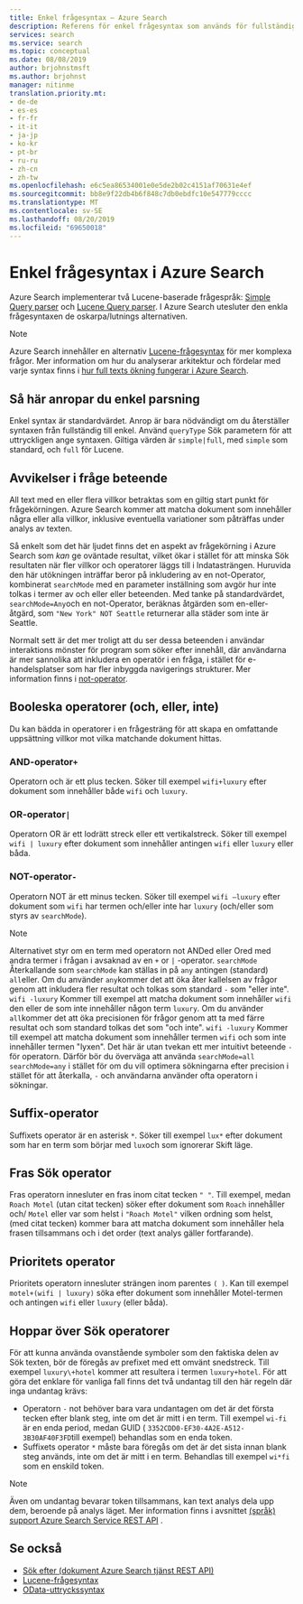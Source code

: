 ```yaml
---
title: Enkel frågesyntax – Azure Search
description: Referens för enkel frågesyntax som används för fullständiga texts öknings frågor i Azure Search.
services: search
ms.service: search
ms.topic: conceptual
ms.date: 08/08/2019
author: brjohnstmsft
ms.author: brjohnst
manager: nitinme
translation.priority.mt:
- de-de
- es-es
- fr-fr
- it-it
- ja-jp
- ko-kr
- pt-br
- ru-ru
- zh-cn
- zh-tw
ms.openlocfilehash: e6c5ea86534001e0e5de2b02c4151af70631e4ef
ms.sourcegitcommit: bb8e9f22db4b6f848c7db0ebdfc10e547779cccc
ms.translationtype: MT
ms.contentlocale: sv-SE
ms.lasthandoff: 08/20/2019
ms.locfileid: "69650018"
---
```

# <a name="simple-query-syntax-in-azure-search"></a>Enkel frågesyntax i Azure Search
Azure Search implementerar två Lucene-baserade frågespråk: [Simple Query parser](https://lucene.apache.org/core/6_6_1/queryparser/org/apache/lucene/queryparser/simple/SimpleQueryParser.html) och [Lucene Query parser](https://lucene.apache.org/core/6_6_1/queryparser/org/apache/lucene/queryparser/classic/package-summary.html). I Azure Search utesluter den enkla frågesyntaxen de oskarpa/lutnings alternativen.  

> [!NOTE]  
>  Azure Search innehåller en alternativ [Lucene-frågesyntax](query-lucene-syntax.md) för mer komplexa frågor. Mer information om hur du analyserar arkitektur och fördelar med varje syntax finns i [hur full texts ökning fungerar i Azure Search](search-lucene-query-architecture.md).

## <a name="how-to-invoke-simple-parsing"></a>Så här anropar du enkel parsning

Enkel syntax är standardvärdet. Anrop är bara nödvändigt om du återställer syntaxen från fullständig till enkel. Använd `queryType` Sök parametern för att uttryckligen ange syntaxen. Giltiga värden är `simple|full`, med `simple` som standard, och `full` för Lucene. 

## <a name="query-behavior-anomalies"></a>Avvikelser i fråge beteende

All text med en eller flera villkor betraktas som en giltig start punkt för frågekörningen. Azure Search kommer att matcha dokument som innehåller några eller alla villkor, inklusive eventuella variationer som påträffas under analys av texten. 

Så enkelt som det här ljudet finns det en aspekt av frågekörning i Azure Search som *kan* ge oväntade resultat, vilket ökar i stället för att minska Sök resultaten när fler villkor och operatorer läggs till i Indatasträngen. Huruvida den här utökningen inträffar beror på inkludering av en not-Operator, kombinerat `searchMode` med en parameter inställning som avgör hur inte tolkas i termer av och eller eller beteenden. Med tanke på standardvärdet, `searchMode=Any`och en not-Operator, beräknas åtgärden som en-eller-åtgärd, som `"New York" NOT Seattle` returnerar alla städer som inte är Seattle.  

Normalt sett är det mer troligt att du ser dessa beteenden i användar interaktions mönster för program som söker efter innehåll, där användarna är mer sannolika att inkludera en operatör i en fråga, i stället för e-handelsplatser som har fler inbyggda navigerings strukturer. Mer information finns i [not-operator](#not-operator). 

## <a name="boolean-operators-and-or-not"></a>Booleska operatorer (och, eller, inte) 

Du kan bädda in operatorer i en frågesträng för att skapa en omfattande uppsättning villkor mot vilka matchande dokument hittas. 

### <a name="and-operator-"></a>AND-operator`+`

Operatorn och är ett plus tecken. Söker till exempel `wifi+luxury` efter dokument som innehåller både `wifi` och `luxury`.

### <a name="or-operator-"></a>OR-operator`|`

Operatorn OR är ett lodrätt streck eller ett vertikalstreck. Söker till exempel `wifi | luxury` efter dokument som innehåller antingen `wifi` eller `luxury` eller båda.

<a name="not-operator"></a>

### <a name="not-operator--"></a>NOT-operator`-`

Operatorn NOT är ett minus tecken. Söker till exempel `wifi –luxury` efter dokument som `wifi` har termen och/eller inte har `luxury` (och/eller som styrs av `searchMode`).

> [!NOTE]  
>  Alternativet styr om en term med operatorn not ANDed eller Ored med andra termer i frågan i avsaknad av en `+` or `|` -operator. `searchMode` Återkallande som `searchMode` kan ställas in på `any` antingen (standard) `all`eller. Om du använder `any`kommer det att öka åter kallelsen av frågor genom att inkludera fler resultat och tolkas som standard `-` som "eller inte". `wifi -luxury` Kommer till exempel att matcha dokument som innehåller `wifi` den eller de som inte innehåller någon term `luxury`. Om du använder `all`kommer det att öka precisionen för frågor genom att ta med färre resultat och som standard tolkas det som "och inte". `wifi -luxury` Kommer till exempel att matcha dokument som innehåller termen `wifi` och som inte innehåller termen "lyxen". Det här är utan tvekan ett mer intuitivt beteende `-` för operatorn. Därför bör du överväga att använda `searchMode=all` `searchMode=any` i stället för om du vill optimera sökningarna efter precision i stället för att återkalla, `-` och användarna använder ofta operatorn i sökningar.

## <a name="suffix-operator"></a>Suffix-operator

Suffixets operator är en asterisk `*`. Söker till exempel `lux*` efter dokument som har en term som börjar med `lux`och som ignorerar Skift läge.  

## <a name="phrase-search-operator"></a>Fras Sök operator

Fras operatorn innesluter en fras inom citat tecken `" "`. Till exempel, medan `Roach Motel` (utan citat tecken) söker efter dokument som `Roach` innehåller och/ `Motel` eller var som helst i `"Roach Motel"` vilken ordning som helst, (med citat tecken) kommer bara att matcha dokument som innehåller hela frasen tillsammans och i det order (text analys gäller fortfarande).

## <a name="precedence-operator"></a>Prioritets operator

Prioritets operatorn innesluter strängen inom parentes `( )`. Kan till exempel `motel+(wifi | luxury)` söka efter dokument som innehåller Motel-termen och antingen `wifi` eller `luxury` (eller båda).  

## <a name="escaping-search-operators"></a>Hoppar över Sök operatorer  

 För att kunna använda ovanstående symboler som den faktiska delen av Sök texten, bör de föregås av prefixet med ett omvänt snedstreck. Till exempel `luxury\+hotel` kommer att resultera i termen `luxury+hotel`. För att göra det enklare för vanliga fall finns det två undantag till den här regeln där inga undantag krävs:  

- Operatorn `-` not behöver bara vara undantagen om det är det första tecken efter blank steg, inte om det är mitt i en term. Till exempel `wi-fi` är en enda period, medan GUID ( `3352CDD0-EF30-4A2E-A512-3B30AF40F3FD`till exempel) behandlas som en enda token.
- Suffixets operator `*` måste bara föregås om det är det sista innan blank steg används, inte om det är mitt i en term. Behandlas till exempel `wi*fi` som en enskild token.

> [!NOTE]  
>  Även om undantag bevarar token tillsammans, kan text analys dela upp dem, beroende på analys läget. Mer information finns i avsnittet [ &#40;språk&#41; support Azure Search Service REST API](index-add-language-analyzers.md) .  

## <a name="see-also"></a>Se också  

+ [Sök efter &#40;dokument Azure Search tjänst REST API&#41;](https://docs.microsoft.com/rest/api/searchservice/Search-Documents) 
+ [Lucene-frågesyntax](query-lucene-syntax.md)
+ [OData-uttryckssyntax](query-odata-filter-orderby-syntax.md) 
